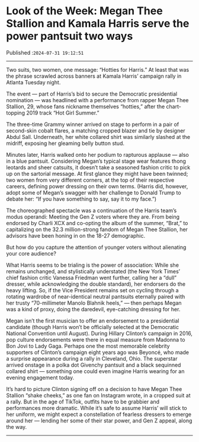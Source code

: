 # Look of the Week: Megan Thee Stallion and Kamala Harris serve the power pantsuit two ways

Published :`2024-07-31 19:12:51`

---

Two suits, two women, one message: “Hotties for Harris.” At least that was the phrase scrawled across banners at Kamala Harris’ campaign rally in Atlanta Tuesday night.

The event — part of Harris’s bid to secure the Democratic presidential nomination — was headlined with a performance from rapper Megan Thee Stallion, 29, whose fans nickname themselves “hotties,” after the chart-topping 2019 track “Hot Girl Summer.”

The three-time Grammy winner arrived on stage to perform in a pair of second-skin cobalt flares, a matching cropped blazer and tie by designer Abdul Sall. Underneath, her white collared shirt was similarly slashed at the midriff, exposing her gleaming belly button stud.

Minutes later, Harris walked onto her podium to rapturous applause — also in a blue pantsuit. Considering Megan’s typical stage wear features thong leotards and sheer catsuits, it doesn’t take a seasoned fashion critic to pick up on the sartorial message. At first glance they might have been twinned; two women from very different corners, at the top of their respective careers, defining power dressing on their own terms. (Harris did, however, adopt some of Megan’s swagger with her challenge to Donald Trump to debate her: “If you have something to say, say it to my face.”)

The choreographed spectacle was a continuation of the Harris team’s modus operandi: Meeting the Gen Z voters where they are. From being endorsed by Charli XCX and co-opting the album of the summer, “Brat,” to capitalizing on the 32.3 million-strong fandom of Megan Thee Stallion, her advisors have been honing in on the 18-27 demographic.

But how do you capture the attention of younger voters without alienating your core audience?

What Harris seems to be trialing is the power of association: While she remains unchanged, and stylistically understated (the New York Times’ chief fashion critic Vanessa Friedman went further, calling her a “dull” dresser, while acknowledging the double standard), her endorsers do the heavy lifting. So, if the Vice President remains set on cycling through a rotating wardrobe of near-identical neutral pantsuits eternally paired with her trusty “70-millimeter Manolo Blahnik heels,” — then perhaps Megan was a kind of proxy, doing the daredevil, eye-catching dressing for her.

Megan isn’t the first musician to offer an endorsement to a presidential candidate (though Harris won’t be officially selected at the Democratic National Convention until August). During Hillary Clinton’s campaign in 2016, pop culture endorsements were there in equal measure from Madonna to Bon Jovi to Lady Gaga. Perhaps one the most memorable celebrity supporters of Clinton’s campaign eight years ago was Beyoncé, who made a surprise appearance during a rally in Cleveland, Ohio. The superstar arrived onstage in a polka dot Givenchy pantsuit and a black sequinned collared shirt — something one could even imagine Harris wearing for an evening engagement today.

It’s hard to picture Clinton signing off on a decision to have Megan Thee Stallion “shake cheeks,” as one fan on Instagram wrote, in a cropped suit at a rally. But in the age of TikTok, outfits have to be grabbier and performances more dramatic. While it’s safe to assume Harris’ will stick to her uniform, we might expect a constellation of fearless dressers to emerge around her — lending her some of their star power, and Gen Z appeal, along the way.

---


